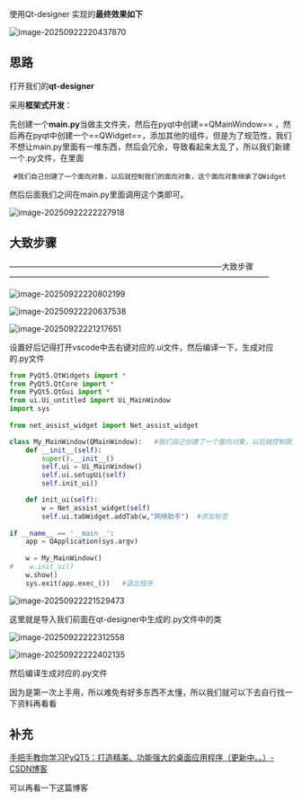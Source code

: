 



使用Qt-designer 实现的**最终效果如下**

![image-20250922220437870](https://cdn.jsdelivr.net/gh/TheSuperme/picture_bed@main/202509222204976.png)



## 思路

打开我们的**qt-designer**

采用**框架式开发**：

先创建一个**main.py**当做主文件夹，然后在pyqt中创建==QMainWindow==   ，然后再在pyqt中创建一个==QWidget==，添加其他的组件，但是为了规范性，我们不想让main.py里面有一堆东西，然后会冗余，导致看起来太乱了，所以我们新建一个.py文件，在里面

```
 #我们自己创建了一个面向对象，以后就控制我们的面向对象，这个面向对象继承了QWidget
```

然后后面我们之间在main.py里面调用这个类即可。

![image-20250922222227918](https://cdn.jsdelivr.net/gh/TheSuperme/picture_bed@main/202509222222987.png)



## 大致步骤

———————————————————————————大致步骤—————————————————————————————————

![image-20250922220802199](https://cdn.jsdelivr.net/gh/TheSuperme/picture_bed@main/202509222208276.png)



![image-20250922220637538](https://cdn.jsdelivr.net/gh/TheSuperme/picture_bed@main/202509222223192.png)



![image-20250922221217651](https://cdn.jsdelivr.net/gh/TheSuperme/picture_bed@main/202509222212760.png)

设置好后记得打开vscode中去右键对应的.ui文件，然后编译一下，生成对应的.py文件



```py
from PyQt5.QtWidgets import *
from PyQt5.QtCore import *
from PyQt5.QtGui import *
from ui.Ui_untitled import Ui_MainWindow
import sys
 
from net_assist_widget import Net_assist_widget

class My_MainWindow(QMainWindow):   #我们自己创建了一个面向对象，以后就控制我们的面向对象，这个面向对象继承了QWidget
    def __init__(self):
        super().__init__()
        self.ui = Ui_MainWindow()
        self.ui.setupUi(self)
        self.init_ui()

    def init_ui(self):
        w = Net_assist_widget(self)
        self.ui.tabWidget.addTab(w,"网络助手")  #添加标签
        
if __name__ == '__main__':
    app = QApplication(sys.argv)
     
    w = My_MainWindow()
#    w.init_ui()
    w.show()    
    sys.exit(app.exec_())   #退出程序 
```

![image-20250922221529473](https://cdn.jsdelivr.net/gh/TheSuperme/picture_bed@main/202509222215516.png)

这里就是导入我们前面在qt-designer中生成的.py文件中的类  







![image-20250922222312558](https://cdn.jsdelivr.net/gh/TheSuperme/picture_bed@main/202509222223635.png)

![image-20250922222402135](https://cdn.jsdelivr.net/gh/TheSuperme/picture_bed@main/202509222224221.png)



然后编译生成对应的.py文件



因为是第一次上手用，所以难免有好多东西不太懂，所以我们就可以下去自行找一下资料再看看

## 补充

[手把手教你学习PyQT5：打造精美、功能强大的桌面应用程序（更新中。。）-CSDN博客](https://blog.csdn.net/weixin_42475060/article/details/130327901)

可以再看一下这篇博客


